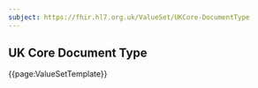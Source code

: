 ```yaml
---
subject: https://fhir.hl7.org.uk/ValueSet/UKCore-DocumentType
---
```

## UK Core Document Type

{{page:ValueSetTemplate}}